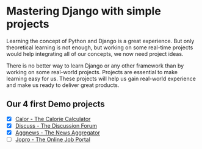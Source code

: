 # Mastering Django with simple projects

Learning the concept of Python and Django is a great experience. But only theoretical learning is not enough, but working on some real-time projects would help integrating all of our concepts, we now need project ideas.

There is no better way to learn Django or any other framework than by working on some real-world projects. Projects are essential to make learning easy for us. These projects will help us gain real-world experience and make us ready to deliver great products.

## Our 4 first Demo projects

- [x] [Calor - The Calorie Calculator](calor)
- [x] [Discuss - The Discussion Forum](discuss)
- [x] [Aggnews - The News Aggregator](aggnews)
- [ ] [Jopro - The Online Job Portal](jopro)
